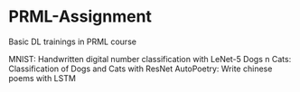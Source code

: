 # PRML-Assignment

Basic DL trainings in PRML course

MNIST: Handwritten digital number classification with LeNet-5
Dogs n Cats: Classification of Dogs and Cats with ResNet
AutoPoetry: Write chinese poems with LSTM
